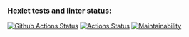 ### Hexlet tests and linter status:
[![Github Actions Status](https://github.com/hexlet-boilerplates/python-package/workflows/Python%20CI/badge.svg)](https://github.com/mom4uk/python-project-lvl1/actions)
[![Actions Status](https://github.com/mom4uk/python-project-lvl1/workflows/hexlet-check/badge.svg)](https://github.com/mom4uk/python-project-lvl1/actions)
[![Maintainability](https://api.codeclimate.com/v1/badges/60b1a068014ab85a3577/maintainability)](https://codeclimate.com/github/mom4uk/python-project-lvl1/maintainability)